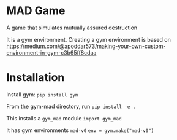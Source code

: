 # MAD Game

A game that simulates mutually assured destruction

It is a gym environment. Creating a gym environment is based on https://medium.com/@apoddar573/making-your-own-custom-environment-in-gym-c3b65ff8cdaa

# Installation
Install gym: `pip install gym`

From the gym-mad directory, run `pip install -e .`

This installs a `gym_mad` module
`import gym_mad`

It has gym environments `mad-v0`
`env = gym.make("mad-v0")`
